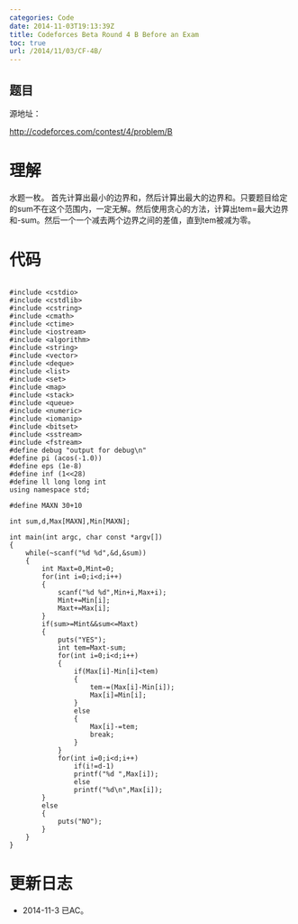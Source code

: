 ```yaml
---
categories: Code
date: 2014-11-03T19:13:39Z
title: Codeforces Beta Round 4 B Before an Exam
toc: true
url: /2014/11/03/CF-4B/
---
```


## 题目
源地址：

http://codeforces.com/contest/4/problem/B

# 理解
水题一枚。
首先计算出最小的边界和，然后计算出最大的边界和。只要题目给定的sum不在这个范围内，一定无解。然后使用贪心的方法，计算出tem=最大边界和-sum。然后一个一个减去两个边界之间的差值，直到tem被减为零。

<!--more-->

# 代码

```

#include <cstdio>
#include <cstdlib>
#include <cstring>
#include <cmath>
#include <ctime>
#include <iostream>
#include <algorithm>
#include <string>
#include <vector>
#include <deque>
#include <list>
#include <set>
#include <map>
#include <stack>
#include <queue>
#include <numeric>
#include <iomanip>
#include <bitset>
#include <sstream>
#include <fstream>
#define debug "output for debug\n"
#define pi (acos(-1.0))
#define eps (1e-8)
#define inf (1<<28)
#define ll long long int
using namespace std;

#define MAXN 30+10

int sum,d,Max[MAXN],Min[MAXN];

int main(int argc, char const *argv[])
{
	while(~scanf("%d %d",&d,&sum))
	{
		int Maxt=0,Mint=0;
		for(int i=0;i<d;i++)
		{
			scanf("%d %d",Min+i,Max+i);
			Mint+=Min[i];
			Maxt+=Max[i];
		}
		if(sum>=Mint&&sum<=Maxt)
		{
			puts("YES");
			int tem=Maxt-sum;
			for(int i=0;i<d;i++)
			{
				if(Max[i]-Min[i]<tem)
				{
					tem-=(Max[i]-Min[i]);
					Max[i]=Min[i];
				}
				else
				{
					Max[i]-=tem;
					break;
				}
			}
			for(int i=0;i<d;i++)
				if(i!=d-1)
				printf("%d ",Max[i]);
			    else
				printf("%d\n",Max[i]);
		}
		else
		{
			puts("NO");
		}
	}
}

```

# 更新日志
- 2014-11-3 已AC。